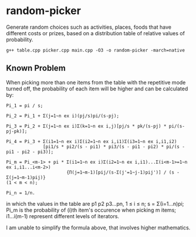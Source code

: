 # random-picker
Generate random choices such as activities, places, foods that have different costs or prizes, based on a distribution table of relative values of probability.
```
g++ table.cpp picker.cpp main.cpp -O3 -o random-picker -march=native
```
## Known Problem
When picking more than one items from the table with the repetitive mode turned off, the probability of each item will be higher and can be calculated by:
```
Pi_1 = pi / s;

Pi_2 = Pi_1 + Σ(j=1~n ex i)(pj/s)pi/(s-pj);

Pi_3 = Pi_2 + Σ(j=1~n ex i)Σ(k=1~n ex i,j)[pj/s * pk/(s-pj) * pi/(s-pj-pk)];

Pi_4 = Pi_3 + Σ(i1=1~n ex i)Σ(i2=1~n ex i,i1)Σ(i3=1~n ex i,i1,i2)
              [pi1/s * pi2/(s - pi1) * pi3/(s - pi1 - pi2) * pi/(s - pi1 - pi2 - pi3)];

Pi_m = Pi_<m-1> + pi * Σ(i1=1~n ex i)Σ(i2=1~n ex i,i1)...Σ(i<m-1>=1~n ex i,i1...i<m-2>)
                       {Π(j=1~m-1)[pij/(s-Σ(j'=1~j-1)pij')] / (s - Σ(j=1~m-1)pij)}
(1 < m < n);

Pi_n = 1/n.
```
in which the values in the table are p1 p2 p3...pn, 1 ≤ i ≤ n; s = Σ(i=1...n)pi; Pi_m is the probability of (i)th item's occurence when picking m items; i1...i(m-1) represent different levels of iterators.

I am unable to simplify the formula above, that involves higher mathematics.
